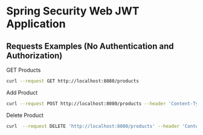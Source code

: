# Spring Security Web JWT Application

## Requests Examples (No Authentication and Authorization)

GET Products
```bash
curl --request GET http://localhost:8080/products
```

Add Product
```bash
curl --request POST http://localhost:8080/products --header 'Content-Type: text/plain' --data 'product4'
```

Delete Product
```bash
curl  --request DELETE 'http://localhost:8080/products' --header 'Content-Type: text/plain' --data 'product4'
```

